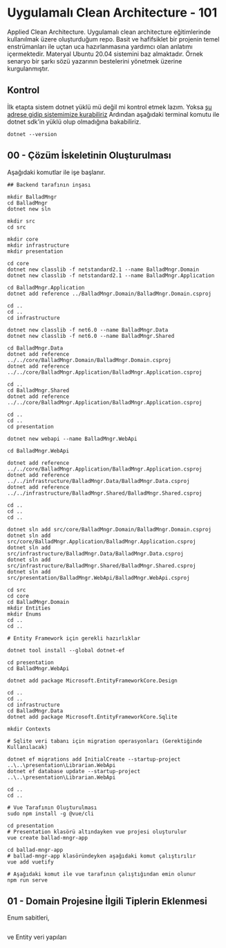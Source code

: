 # Uygulamalı Clean Architecture - 101

Applied Clean Architecture. Uygulamalı clean architecture eğitimlerinde kullanılmak üzere oluşturduğum repo. Basit ve hafifsiklet bir projenin temel enstrümanları ile uçtan uca hazırlanmasına yardımcı olan anlatımı içermektedir. Materyal Ubuntu 20.04 sistemini baz almaktadır. Örnek senaryo bir şarkı sözü yazarının bestelerini yönetmek üzerine kurgulanmıştır.

## Kontrol

İlk etapta sistem dotnet yüklü mü değil mi kontrol etmek lazım. Yoksa [şu adrese gidip sistemimize kurabiliriz](https://dotnet.microsoft.com/en-us/download) Ardından aşağıdaki terminal komutu ile dotnet sdk'in yüklü olup olmadığına bakabiliriz.

```shell
dotnet --version
```

## 00 - Çözüm İskeletinin Oluşturulması

Aşağıdaki komutlar ile işe başlanır.

```shell
## Backend tarafının inşası

mkdir BalladMngr
cd BalladMngr
dotnet new sln

mkdir src
cd src

mkdir core
mkdir infrastructure
mkdir presentation

cd core
dotnet new classlib -f netstandard2.1 --name BalladMngr.Domain
dotnet new classlib -f netstandard2.1 --name BalladMngr.Application

cd BalladMngr.Application
dotnet add reference ../BalladMngr.Domain/BalladMngr.Domain.csproj

cd ..
cd ..
cd infrastructure

dotnet new classlib -f net6.0 --name BalladMngr.Data
dotnet new classlib -f net6.0 --name BalladMngr.Shared

cd BalladMngr.Data
dotnet add reference ../../core/BalladMngr.Domain/BalladMngr.Domain.csproj
dotnet add reference ../../core/BalladMngr.Application/BalladMngr.Application.csproj

cd ..
cd BalladMngr.Shared
dotnet add reference ../../core/BalladMngr.Application/BalladMngr.Application.csproj

cd ..
cd ..
cd presentation

dotnet new webapi --name BalladMngr.WebApi

cd BalladMngr.WebApi

dotnet add reference ../../core/BalladMngr.Application/BalladMngr.Application.csproj
dotnet add reference ../../infrastructure/BalladMngr.Data/BalladMngr.Data.csproj
dotnet add reference ../../infrastructure/BalladMngr.Shared/BalladMngr.Shared.csproj

cd ..
cd ..
cd ..

dotnet sln add src/core/BalladMngr.Domain/BalladMngr.Domain.csproj
dotnet sln add src/core/BalladMngr.Application/BalladMngr.Application.csproj
dotnet sln add src/infrastructure/BalladMngr.Data/BalladMngr.Data.csproj
dotnet sln add src/infrastructure/BalladMngr.Shared/BalladMngr.Shared.csproj
dotnet sln add src/presentation/BalladMngr.WebApi/BalladMngr.WebApi.csproj

cd src
cd core
cd BalladMngr.Domain
mkdir Entities
mkdir Enums
cd ..
cd ..

# Entity Framework için gerekli hazırlıklar

dotnet tool install --global dotnet-ef

cd presentation
cd BalladMngr.WebApi

dotnet add package Microsoft.EntityFrameworkCore.Design

cd ..
cd ..
cd infrastructure
cd BalladMngr.Data
dotnet add package Microsoft.EntityFrameworkCore.Sqlite

mkdir Contexts

# Sqlite veri tabanı için migration operasyonları (Gerektiğinde Kullanılacak)

dotnet ef migrations add InitialCreate --startup-project ..\..\presentation\Librarian.WebApi
dotnet ef database update --startup-project ..\..\presentation\Librarian.WebApi

cd ..
cd ..

# Vue Tarafının Oluşturulması
sudo npm install -g @vue/cli

cd presentation
# Presentation klasörü altındayken vue projesi oluşturulur
vue create ballad-mngr-app

cd ballad-mngr-app
# ballad-mngr-app klasöründeyken aşağıdaki komut çalıştırılır
vue add vuetify

# Aşağıdaki komut ile vue tarafının çalıştığından emin olunur
npm run serve
```

## 01 - Domain Projesine İlgili Tiplerin Eklenmesi

Enum sabitleri,

```csharp

```

ve Entity veri yapıları

```csharp

```
